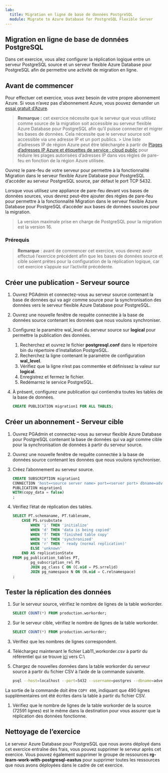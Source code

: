 ```yaml
---
lab:
  title: Migration en ligne de base de données PostgreSQL
  module: Migrate to Azure Database for PostgreSQL Flexible Server
---
```


## Migration en ligne de base de données PostgreSQL

Dans cet exercice, vous allez configurer la réplication logique entre un serveur PostgreSQL source et un serveur flexible Azure Database pour PostgreSQL afin de permettre une activité de migration en ligne.

## Avant de commencer

Pour effectuer cet exercice, vous avez besoin de votre propre abonnement Azure. Si vous n’avez pas d’abonnement Azure, vous pouvez demander un [essai gratuit d’Azure](https://azure.microsoft.com/free).

> **Remarque :** cet exercice nécessite que le serveur que vous utilisez comme source de la migration soit accessible au serveur flexible Azure Database pour PostgreSQL afin qu’il puisse connecter et migrer les bases de données. Cela nécessite que le serveur source soit accessible via une adresse IP et un port publics. > Une liste d’adresses IP de région Azure peut être téléchargée à partir de [Plages d’adresses IP Azure et étiquettes de service : cloud public](https://www.microsoft.com/en-gb/download/details.aspx?id=56519) pour réduire les plages autorisées d’adresses IP dans vos règles de pare-feu en fonction de la région Azure utilisée.

Ouvrez le pare-feu de votre serveur pour permettre à la fonctionnalité Migration dans le serveur flexible Azure Database pour PostgreSQL d’accéder au serveur PostgreSQL source, par défaut le port TCP 5432.
>
Lorsque vous utilisez une appliance de pare-feu devant vos bases de données sources, vous devrez peut-être ajouter des règles de pare-feu pour permettre à la fonctionnalité Migration dans le serveur flexible Azure Database pour PostgreSQL d’accéder aux bases de données sources pour la migration.
>
> La version maximale prise en charge de PostgreSQL pour la migration est la version 16.

### Prérequis

> **Remarque** : avant de commencer cet exercice, vous devrez avoir effectué l’exercice précédent afin que les bases de données source et cible soient prêtes pour la configuration de la réplication logique, car cet exercice s’appuie sur l’activité précédente.

## Créer une publication - Serveur source

1. Ouvrez PGAdmin et connectez-vous au serveur source contenant la base de données qui va agir comme source pour la synchronisation des données vers le serveur flexible Azure Database pour PostgreSQL.
1. Ouvrez une nouvelle fenêtre de requête connectée à la base de données source contenant les données que nous voulons synchroniser.
1. Configurez le paramètre wal_level du serveur source sur **logical** pour permettre la publication des données.
    1. Recherchez et ouvrez le fichier **postgresql.conf** dans le répertoire bin du répertoire d’installation PostgreSQL.
    1. Recherchez la ligne contenant le paramètre de configuration **wal_level**.
    1. Vérifiez que la ligne n’est pas commentée et définissez la valeur sur **logical**.
    1. Enregistrez et fermez le fichier.
    1. Redémarrez le service PostgreSQL.
1. À présent, configurez une publication qui contiendra toutes les tables de la base de données.

    ```SQL
    CREATE PUBLICATION migration1 FOR ALL TABLES;
    ```

## Créer un abonnement - Serveur cible

1. Ouvrez PGAdmin et connectez-vous au serveur flexible Azure Database pour PostgreSQL contenant la base de données qui va agir comme cible pour la synchronisation de données à partir du serveur source.
1. Ouvrez une nouvelle fenêtre de requête connectée à la base de données source contenant les données que nous voulons synchroniser.
1. Créez l’abonnement au serveur source.

    ```sql
    CREATE SUBSCRIPTION migration1
    CONNECTION 'host=<source server name> port=<server port> dbname=adventureworks application_name=migration1 user=<username> password=<password>'
    PUBLICATION migration1
    WITH(copy_data = false)
    ;    
    ```

1. Vérifiez l’état de réplication des tables.

    ```SQL
    SELECT PT.schemaname, PT.tablename,
        CASE PS.srsubstate
            WHEN 'i' THEN 'initialize'
            WHEN 'd' THEN 'data is being copied'
            WHEN 'f' THEN 'finished table copy'
            WHEN 's' THEN 'synchronized'
            WHEN 'r' THEN ' ready (normal replication)'
            ELSE 'unknown'
        END AS replicationState
    FROM pg_publication_tables PT,
            pg_subscription_rel PS
            JOIN pg_class C ON (C.oid = PS.srrelid)
            JOIN pg_namespace N ON (N.oid = C.relnamespace)
    ;
    ```

## Tester la réplication des données

1. Sur le serveur source, vérifiez le nombre de lignes de la table workorder.

    ```SQL
    SELECT COUNT(*) FROM production.workorder;
    ```

1. Sur le serveur cible, vérifiez le nombre de lignes de la table workorder.

    ```SQL
    SELECT COUNT(*) FROM production.workorder;
    ```

1. Vérifiez que les nombres de lignes correspondent.
1. Téléchargez maintenant le fichier Lab11_workorder.csv à partir du référentiel qui se trouve [ici](https://github.com/MicrosoftLearning/mslearn-postgresql/tree/main/Allfiles/Labs/11) vers C:\
1. Chargez de nouvelles données dans la table workorder du serveur source à partir du fichier CSV à l’aide de la commande suivante.

    ```Bash
    psql --host=localhost --port=5432 --username=postgres --dbname=adventureworks --command="\COPY production.workorder FROM 'C:\Lab11_workorder.csv' CSV HEADER"
    ```

La sortie de la commande doit être `COPY 490`, indiquant que 490 lignes supplémentaires ont été écrites dans la table à partir du fichier CSV.

1. Vérifiez que le nombre de lignes de la table workorder de la source (72591 lignes) est le même dans la destination pour vous assurer que la réplication des données fonctionne.

## Nettoyage de l’exercice

Le serveur Azure Database pour PostgreSQL que nous avons déployé dans cet exercice entraîne des frais, vous pouvez supprimer le serveur après cet exercice. Vous pouvez également supprimer le groupe de ressources **rg-learn-work-with-postgresql-eastus** pour supprimer toutes les ressources que nous avons déployées dans le cadre de cet exercice.
